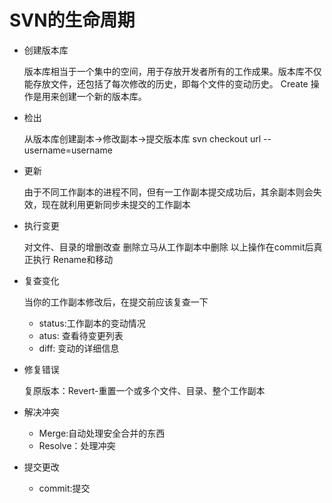 # SVN的生命周期

- 创建版本库

    版本库相当于一个集中的空间，用于存放开发者所有的工作成果。版本库不仅能存放文件，还包括了每次修改的历史，即每个文件的变动历史。
    Create 操作是用来创建一个新的版本库。

- 检出

    从版本库创建副本->修改副本->提交版本库
    svn checkout url --username=username

- 更新

    由于不同工作副本的进程不同，但有一工作副本提交成功后，其余副本则会失效，现在就利用更新同步未提交的工作副本

- 执行变更

    对文件、目录的增删改查
    删除立马从工作副本中删除
    以上操作在commit后真正执行
    Rename和移动

- 复查变化

    当你的工作副本修改后，在提交前应该复查一下
    - status:工作副本的变动情况
    - atus: 查看待变更列表
    - diff: 变动的详细信息

- 修复错误
    
    复原版本：Revert-重置一个或多个文件、目录、整个工作副本

- 解决冲突

    - Merge:自动处理安全合并的东西
    - Resolve：处理冲突

- 提交更改

    - commit:提交